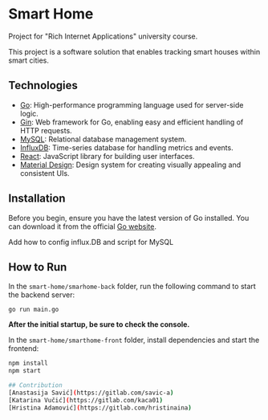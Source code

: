 # Smart Home

Project for "Rich Internet Applications" university course.

This project is a software solution that enables tracking smart houses within smart cities.

## Technologies

- [Go](https://golang.org/): High-performance programming language used for server-side logic.
- [Gin](https://gin-gonic.com/): Web framework for Go, enabling easy and efficient handling of HTTP requests.
- [MySQL](https://www.mysql.com/): Relational database management system.
- [InfluxDB](https://www.influxdata.com/): Time-series database for handling metrics and events.
- [React](https://reactjs.org/): JavaScript library for building user interfaces.
- [Material Design](https://material.io/): Design system for creating visually appealing and consistent UIs.

## Installation

Before you begin, ensure you have the latest version of Go installed. You can download it from the official [Go website](https://golang.org/).

Add how to config influx.DB and script for MySQL

## How to Run

In the `smart-home/smarhome-back` folder, run the following command to start the backend server:

`go run main.go`

**After the initial startup, be sure to check the console.**

In the `smart-home/smarthome-front` folder, install dependencies and start the frontend:

```bash
npm install
npm start

## Contribution
[Anastasija Savić](https://gitlab.com/savic-a)
[Katarina Vučić](https://gitlab.com/kaca01)
[Hristina Adamović](https://gitlab.com/hristinaina)
